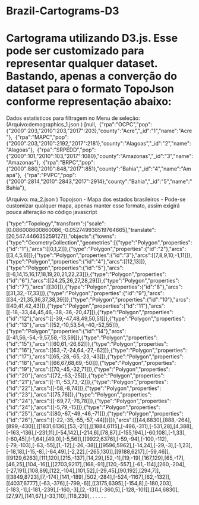 # Brazil-Cartograms-D3

# Cartograma utilizando D3.js. Esse pode ser customizado para representar qualquer dataset. Bastando, apenas a converção do dataset para o formato TopoJson conforme representação abaixo:

Dados estatisticos para filtragem no Menu de seleção:
(Arquivo:demographics_1.json )
[null,  {"rpa":"OCPC","pop":{"2000":203,"2010":203,"2017":203},"county":"Acre","_id":"1","name":"Acre"},  {"rpa":"MAPC","pop":{"2000":203,"2010":2192,"2017":2181},"county":"Alagoas","_id":"2","name":"Alagoas"},  {"rpa":"SRPEDD","pop":{"2000":101,"2010":103,"2017":1080},"county":"Amazonas","_id":"3","name":"Amazonas"},  {"rpa":"BRPC","pop":{"2000":880,"2010":848,"2017":851},"county":"Bahia","_id":"4","name":"Amapá"},  {"rpa":"PVPC","pop":{"2000":2814,"2010":2843,"2017":2914},"county":"Bahia","_id":"5","name":"Bahia"},

(Arquivo: ma_2.json )
Topojson - Mapa dos estados brasileiros - Pode-se customizar qualquer mapa, apenas manter esse formato, assim exigirá pouca alteração no código javascript

{"type":"Topology","transform":{"scale":[0.086008600860086,-0.052749938519764665],"translate":[20,547.446635259127]},"objects":{"towns":{"type":"GeometryCollection","geometries":[{"type":"Polygon","properties":{"id":"1"},"arcs":[[0,1,2]]},{"type":"Polygon","properties":{"id":"2"},"arcs":[[3,4,5,6]]},{"type":"Polygon","properties":{"id":"3"},"arcs":[[7,8,9,10,-1,11]]},{"type":"Polygon","properties":{"id":"4"},"arcs":[[12,13]]},{"type":"Polygon","properties":{"id":"5"},"arcs":[[-6,14,15,16,17,18,19,20,21,22,23]]},{"type":"Polygon","properties":{"id":"6"},"arcs":[[24,25,26,27,28,29]]},{"type":"Polygon","properties":{"id":"7"},"arcs":[[30]]},{"type":"Polygon","properties":{"id":"8"},"arcs":[[31,32,-17,33]]},{"type":"Polygon","properties":{"id":"9"},"arcs":[[34,-21,35,36,37,38,39]]},{"type":"Polygon","properties":{"id":"10"},"arcs":[[40,41,42,43]]},{"type":"Polygon","properties":{"id":"11"},"arcs":[[-18,-33,44,45,46,-38,-36,-20,47]]},{"type":"Polygon","properties":{"id":"12"},"arcs":[[-39,-47,48,49,50,51]]},{"type":"Polygon","properties":{"id":"13"},"arcs":[[52,-10,53,54,-40,-52,55]]},{"type":"Polygon","properties":{"id":"14"},"arcs":[[-41,56,-54,-9,57,58,-13,59]]},{"type":"Polygon","properties":{"id":"15"},"arcs":[[60,61,-26,62]]},{"type":"Polygon","properties":{"id":"16"},"arcs":[[63,-7,-24,64,-27,-62]]},{"type":"Polygon","properties":{"id":"17"},"arcs":[[65,-28,-65,-23,-43]]},{"type":"Polygon","properties":{"id":"18"},"arcs":[[66,67,68,69,-50]]},{"type":"Polygon","properties":{"id":"19"},"arcs":[[70,-45,-32,71]]},{"type":"Polygon","properties":{"id":"20"},"arcs":[[72,-63,-25]]},{"type":"Polygon","properties":{"id":"21"},"arcs":[[-11,-53,73,-2]]},{"type":"Polygon","properties":{"id":"22"},"arcs":[[-58,-8,74]]},{"type":"Polygon","properties":{"id":"23"},"arcs":[[75,76]]},{"type":"Polygon","properties":{"id":"24"},"arcs":[[-69,77,-76,78]]},{"type":"Polygon","properties":{"id":"24"},"arcs":[[-5,79,-15]]},{"type":"Polygon","properties":{"id":"25"},"arcs":[[80,-67,-49,-46,-71]]},{"type":"Polygon","properties":{"id":"26"},"arcs":[[-22,-35,-55,-57,-44]]}]}},"arcs":[[[44,6830],[888,-264],[899,-430]],[[1831,6136],[53,-21]],[[1884,6115],[-496,-311],[-531,28],[4,388],[-163,-136],[-231,11],[-54,142],[-214,6],[78,87],[-155,194],[-60,108],[-1,33],[-60,45],[-1,64],[49,0],[-5,56]],[[9922,6376],[-59,-94],[-100,-112],[-79,-103],[-63,-55],[1,-12],[-26,-38]],[[9596,5962],[-14,24],[-29,-3],[-1,23],[-18,18],[-15,-8],[-64,49],[-2,22],[-265,130]],[[9188,6217],[-59,46]],[[9129,6263],[111,120],[215,-137],[14,29],[52,-1],[19,-19],[167,129],[65,-17],[46,25],[104,-16]],[[2703,9217],[168,-91],[120,-557],[-61,-114],[260,-204],[-27,191],[108,89],[122,-104],[101,52],[-29,45],[90,192],[294,7]],[[3849,8723],[7,-174],[141,-189],[502,-284],[-524,-1167],[62,-132]],[[4037,6777],[-63,-376],[-799,-6]],[[3175,6395],[-154,8],[-180,203],[-183,-1],[-181,-239],[-160,-3],[2,-131],[-360,5],[-128,-101]],[[44,6830],[27,97],[141,67],[-33,110],[118,239],
.
.
.
.
.
